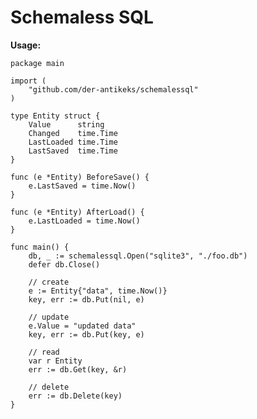 # Schemaless SQL

__Usage:__

	package main

	import (
		"github.com/der-antikeks/schemalessql"
	)

	type Entity struct {
		Value      string
		Changed    time.Time
		LastLoaded time.Time
		LastSaved  time.Time
	}

	func (e *Entity) BeforeSave() {
		e.LastSaved = time.Now()
	}

	func (e *Entity) AfterLoad() {
		e.LastLoaded = time.Now()
	}

	func main() {
		db, _ := schemalessql.Open("sqlite3", "./foo.db")
		defer db.Close()

		// create
		e := Entity{"data", time.Now()}
		key, err := db.Put(nil, e)

		// update
		e.Value = "updated data"
		key, err := db.Put(key, e)

		// read
		var r Entity
		err := db.Get(key, &r)

		// delete
		err := db.Delete(key)
	}
